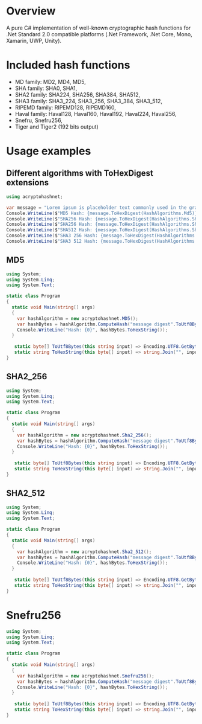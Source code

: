 ﻿# Overview
A pure C# implementation of well-known cryptographic hash functions for .Net Standard 2.0 compatible platforms (.Net Framework, .Net Core, Mono, Xamarin, UWP, Unity).

# Included hash functions

* MD family: MD2, MD4, MD5,
* SHA family: SHA0, SHA1,
* SHA2 family: SHA224, SHA256, SHA384, SHA512,
* SHA3 family: SHA3_224, SHA3_256, SHA3_384, SHA3_512,
* RIPEMD family: RIPEMD128, RIPEMD160,
* Haval family: Haval128, Haval160, Haval192, Haval224, Haval256,
* Snefru, Snefru256,
* Tiger and Tiger2 (192 bits output)

# Usage examples

## Different algorithms with ToHexDigest extensions

``` csharp
using acryptohashnet;

var message = "Lorem ipsum is placeholder text commonly used in the graphic, print";
Console.WriteLine($"MD5 Hash: {message.ToHexDigest(HashAlgorithms.Md5)}");
Console.WriteLine($"SHA256 Hash: {message.ToHexDigest(HashAlgorithms.Sha1)}");
Console.WriteLine($"SHA256 Hash: {message.ToHexDigest(HashAlgorithms.Sha2_256)}");
Console.WriteLine($"SHA512 Hash: {message.ToHexDigest(HashAlgorithms.Sha2_512)}");
Console.WriteLine($"SHA3 256 Hash: {message.ToHexDigest(HashAlgorithms.Sha3_256)}");
Console.WriteLine($"SHA3 512 Hash: {message.ToHexDigest(HashAlgorithms.Sha3_512)}");
```

## MD5

``` csharp
using System;
using System.Linq;
using System.Text;

static class Program
{
  static void Main(string[] args)
  {
    var hashAlgorithm = new acryptohashnet.MD5();
    var hashBytes = hashAlgorithm.ComputeHash("message digest".ToUtf8Bytes());
    Console.WriteLine("Hash: {0}", hashBytes.ToHexString());
  }
  
   static byte[] ToUtf8Bytes(this string input) => Encoding.UTF8.GetBytes(input);
   static string ToHexString(this byte[] input) => string.Join("", input.Select(x => x.ToString("x2")));
}
```

## SHA2_256

``` csharp
using System;
using System.Linq;
using System.Text;

static class Program
{
  static void Main(string[] args)
  {
    var hashAlgorithm = new acryptohashnet.Sha2_256();
    var hashBytes = hashAlgorithm.ComputeHash("message digest".ToUtf8Bytes());
    Console.WriteLine("Hash: {0}", hashBytes.ToHexString());
  }
  
   static byte[] ToUtf8Bytes(this string input) => Encoding.UTF8.GetBytes(input);
   static string ToHexString(this byte[] input) => string.Join("", input.Select(x => x.ToString("x2")));
}
```

## SHA2_512

``` csharp
using System;
using System.Linq;
using System.Text;

static class Program
{
  static void Main(string[] args)
  {
    var hashAlgorithm = new acryptohashnet.Sha2_512();
    var hashBytes = hashAlgorithm.ComputeHash("message digest".ToUtf8Bytes());
    Console.WriteLine("Hash: {0}", hashBytes.ToHexString());
  }
  
   static byte[] ToUtf8Bytes(this string input) => Encoding.UTF8.GetBytes(input);
   static string ToHexString(this byte[] input) => string.Join("", input.Select(x => x.ToString("x2")));
}
```

# Snefru256

``` csharp
using System;
using System.Linq;
using System.Text;

static class Program
{
  static void Main(string[] args)
  {
    var hashAlgorithm = new acryptohashnet.Snefru256();
    var hashBytes = hashAlgorithm.ComputeHash("message digest".ToUtf8Bytes());
    Console.WriteLine("Hash: {0}", hashBytes.ToHexString());
  }
  
   static byte[] ToUtf8Bytes(this string input) => Encoding.UTF8.GetBytes(input);
   static string ToHexString(this byte[] input) => string.Join("", input.Select(x => x.ToString("x2")));
}
```